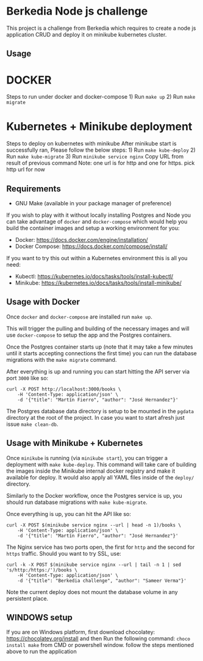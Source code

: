 # Berkedia Node js challenge

This project is a challenge from Berkedia which requires to create a node js application CRUD
and deploy it on minikube kubernetes cluster.

## Usage

# DOCKER
Steps to run under docker and docker-compose
    1) Run `make up`
    2) Run `make migrate`

# Kubernetes + Minikube deployment
Steps to deploy on kubernetes with minikube
    After minikube start is successfully ran, Please follow the below steps:
    1) Run `make kube-deploy`
    2) Run `make kube-migrate`
    3) Run `minikube service nginx`
    Copy URL from result of previous command
    Note: one url is for http and one for https. pick http url for now

## Requirements

- GNU Make (available in your package manager of preference)

If you wish to play with it without locally installing Postgres and
Node you can take advantage of `docker` and `docker-compose` which
would help you build the container images and setup a working
environment for you:

- Docker: https://docs.docker.com/engine/installation/
- Docker Compose: https://docs.docker.com/compose/install/

If you want to try this out within a Kubernetes environment this is
all you need:

- Kubectl: https://kubernetes.io/docs/tasks/tools/install-kubectl/
- Minikube: https://kubernetes.io/docs/tasks/tools/install-minikube/

## Usage with Docker

Once `docker` and `docker-compose` are installed run `make up`.

This will trigger the pulling and building of the necessary images and
will use `docker-compose` to setup the app and the Postgres
containers.

Once the Postgres container starts up (note that it may take a few
minutes until it starts accepting connections the first time) you can
run the database migrations with the `make migrate` command.

After everything is up and running you can start hitting the API
server via port `3000` like so:

    curl -X POST http://localhost:3000/books \
        -H 'Content-Type: application/json' \
        -d '{"title": "Martín Fierro", "author": "José Hernandez"}'

The Postgres database data directory is setup to be mounted in the
`pgdata` directory at the root of the project. In case you want to
start afresh just issue `make clean-db`.

## Usage with Minikube + Kubernetes

Once `minikube` is running (via `minikube start`), you can trigger a
deployment with `make kube-deploy`. This command will take care of
building the images inside the Minikube internal docker registry and
make it available for deploy. It would also apply all YAML files
inside of the `deploy/` directory.

Similarly to the Docker workflow, once the Postgres service is up, you
should run database migrations with `make kube-migrate`.

Once everything is up, you can hit the API like so:

    curl -X POST $(minikube service nginx --url | head -n 1)/books \
        -H 'Content-Type: application/json' \
        -d '{"title": "Martín Fierro", "author": "José Hernandez"}'

The Nginx service has two ports open, the first for `http` and the
second for `https` traffic. Should you want to try SSL, use:

    curl -k -X POST $(minikube service nginx --url | tail -n 1 | sed 's/http:/https:/')/books \
        -H 'Content-Type: application/json' \
        -d '{"title": "Berkedia challenge", "author": "Sameer Verma"}'

Note the current deploy does not mount the database volume in any
persistent place.

## WINDOWS setup 

If you are on Windows platform, first download chocolatey: https://chocolatey.org/install
and then Run the following command:
`choco install make` from CMD or powershell window.
follow the steps mentioned above to run the application